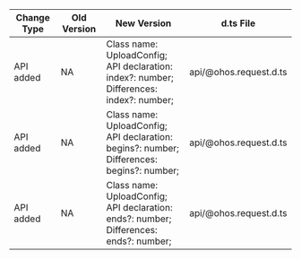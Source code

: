 | Change Type | Old Version | New Version | d.ts File |
| ---- | ------ | ------ | -------- |
|API added|NA|Class name: UploadConfig;<br>API declaration: index?: number;<br>Differences: index?: number;|api/@ohos.request.d.ts|
|API added|NA|Class name: UploadConfig;<br>API declaration: begins?: number;<br>Differences: begins?: number;|api/@ohos.request.d.ts|
|API added|NA|Class name: UploadConfig;<br>API declaration: ends?: number;<br>Differences: ends?: number;|api/@ohos.request.d.ts|
